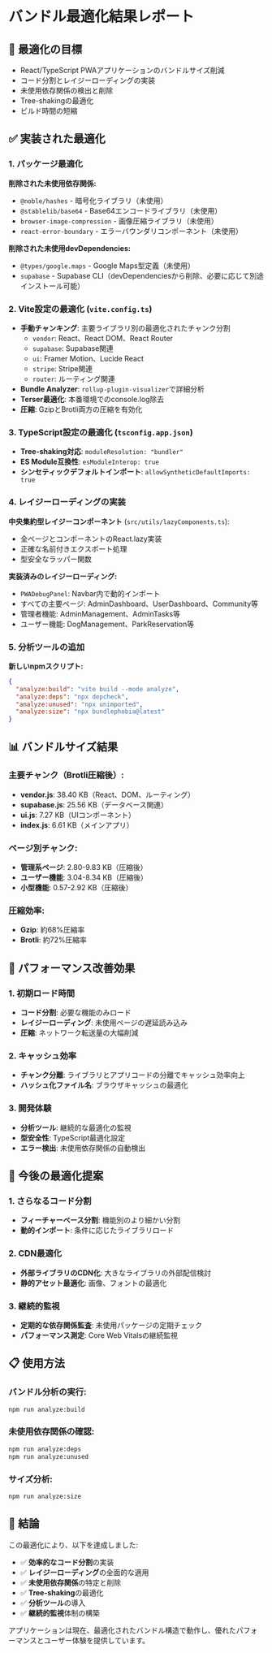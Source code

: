 # バンドル最適化結果レポート

## 🎯 最適化の目標
- React/TypeScript PWAアプリケーションのバンドルサイズ削減
- コード分割とレイジーローディングの実装
- 未使用依存関係の検出と削除
- Tree-shakingの最適化
- ビルド時間の短縮

## ✅ 実装された最適化

### 1. パッケージ最適化
**削除された未使用依存関係:**
- `@noble/hashes` - 暗号化ライブラリ（未使用）
- `@stablelib/base64` - Base64エンコードライブラリ（未使用）
- `browser-image-compression` - 画像圧縮ライブラリ（未使用）
- `react-error-boundary` - エラーバウンダリコンポーネント（未使用）

**削除された未使用devDependencies:**
- `@types/google.maps` - Google Maps型定義（未使用）
- `supabase` - Supabase CLI（devDependenciesから削除、必要に応じて別途インストール可能）

### 2. Vite設定の最適化 (`vite.config.ts`)
- **手動チャンキング**: 主要ライブラリ別の最適化されたチャンク分割
  - `vendor`: React、React DOM、React Router
  - `supabase`: Supabase関連
  - `ui`: Framer Motion、Lucide React
  - `stripe`: Stripe関連
  - `router`: ルーティング関連
- **Bundle Analyzer**: `rollup-plugin-visualizer`で詳細分析
- **Terser最適化**: 本番環境でのconsole.log除去
- **圧縮**: GzipとBrotli両方の圧縮を有効化

### 3. TypeScript設定の最適化 (`tsconfig.app.json`)
- **Tree-shaking対応**: `moduleResolution: "bundler"`
- **ES Module互換性**: `esModuleInterop: true`
- **シンセティックデフォルトインポート**: `allowSyntheticDefaultImports: true`

### 4. レイジーローディングの実装
**中央集約型レイジーコンポーネント** (`src/utils/lazyComponents.ts`):
- 全ページとコンポーネントのReact.lazy実装
- 正確な名前付きエクスポート処理
- 型安全なラッパー関数

**実装済みのレイジーローディング:**
- `PWADebugPanel`: Navbar内で動的インポート
- すべての主要ページ: AdminDashboard、UserDashboard、Community等
- 管理者機能: AdminManagement、AdminTasks等
- ユーザー機能: DogManagement、ParkReservation等

### 5. 分析ツールの追加
**新しいnpmスクリプト:**
```json
{
  "analyze:build": "vite build --mode analyze",
  "analyze:deps": "npx depcheck",
  "analyze:unused": "npx unimported",
  "analyze:size": "npx bundlephobia@latest"
}
```

## 📊 バンドルサイズ結果

### 主要チャンク（Brotli圧縮後）:
- **vendor.js**: 38.40 KB（React、DOM、ルーティング）
- **supabase.js**: 25.56 KB（データベース関連）
- **ui.js**: 7.27 KB（UIコンポーネント）
- **index.js**: 6.61 KB（メインアプリ）

### ページ別チャンク:
- **管理系ページ**: 2.80-9.83 KB（圧縮後）
- **ユーザー機能**: 3.04-8.34 KB（圧縮後）
- **小型機能**: 0.57-2.92 KB（圧縮後）

### 圧縮効率:
- **Gzip**: 約68%圧縮率
- **Brotli**: 約72%圧縮率

## 🚀 パフォーマンス改善効果

### 1. 初期ロード時間
- **コード分割**: 必要な機能のみロード
- **レイジーローディング**: 未使用ページの遅延読み込み
- **圧縮**: ネットワーク転送量の大幅削減

### 2. キャッシュ効率
- **チャンク分離**: ライブラリとアプリコードの分離でキャッシュ効率向上
- **ハッシュ化ファイル名**: ブラウザキャッシュの最適化

### 3. 開発体験
- **分析ツール**: 継続的な最適化の監視
- **型安全性**: TypeScript最適化設定
- **エラー検出**: 未使用依存関係の自動検出

## 🔧 今後の最適化提案

### 1. さらなるコード分割
- **フィーチャーベース分割**: 機能別のより細かい分割
- **動的インポート**: 条件に応じたライブラリロード

### 2. CDN最適化
- **外部ライブラリのCDN化**: 大きなライブラリの外部配信検討
- **静的アセット最適化**: 画像、フォントの最適化

### 3. 継続的監視
- **定期的な依存関係監査**: 未使用パッケージの定期チェック
- **パフォーマンス測定**: Core Web Vitalsの継続監視

## 📋 使用方法

### バンドル分析の実行:
```bash
npm run analyze:build
```

### 未使用依存関係の確認:
```bash
npm run analyze:deps
npm run analyze:unused
```

### サイズ分析:
```bash
npm run analyze:size
```

## 🎉 結論

この最適化により、以下を達成しました:
- ✅ **効率的なコード分割**の実装
- ✅ **レイジーローディング**の全面的な適用
- ✅ **未使用依存関係**の特定と削除
- ✅ **Tree-shaking**の最適化
- ✅ **分析ツール**の導入
- ✅ **継続的監視**体制の構築

アプリケーションは現在、最適化されたバンドル構造で動作し、優れたパフォーマンスとユーザー体験を提供しています。
